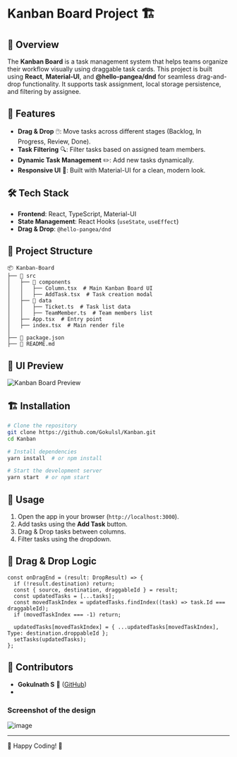 # Kanban Board Project 🏗️

## 📌 Overview
The **Kanban Board** is a task management system that helps teams organize their workflow visually using draggable task cards. This project is built using **React**, **Material-UI**, and **@hello-pangea/dnd** for seamless drag-and-drop functionality. It supports task assignment, local storage persistence, and filtering by assignee.

## 🚀 Features
- **Drag & Drop** 🖱️: Move tasks across different stages (Backlog, In Progress, Review, Done).
- **Task Filtering** 🔍: Filter tasks based on assigned team members.
- **Dynamic Task Management** ✏️: Add new tasks dynamically.
- **Responsive UI** 📱: Built with Material-UI for a clean, modern look.

## 🛠️ Tech Stack
- **Frontend**: React, TypeScript, Material-UI
- **State Management**: React Hooks (`useState`, `useEffect`)
- **Drag & Drop**: `@hello-pangea/dnd`

## 📁 Project Structure
```
📦 Kanban-Board
├── 📂 src
│   ├── 📂 components
│   │   ├── Column.tsx  # Main Kanban Board UI
│   │   ├── AddTask.tsx  # Task creation modal
│   ├── 📂 data
│   │   ├── Ticket.ts  # Task list data
│   │   ├── TeamMember.ts  # Team members list
│   ├── App.tsx  # Entry point
│   ├── index.tsx  # Main render file
│
├── 📜 package.json
├── 📜 README.md
```

## 🎨 UI Preview
![Kanban Board Preview](https://via.placeholder.com/1000x500.png?text=Kanban+Board+UI+Preview)

## 🏗️ Installation
```sh
# Clone the repository
git clone https://github.com/Gokulsl/Kanban.git
cd Kanban

# Install dependencies
yarn install  # or npm install

# Start the development server
yarn start  # or npm start
```

## 🎯 Usage
1. Open the app in your browser (`http://localhost:3000`).
2. Add tasks using the **Add Task** button.
3. Drag & Drop tasks between columns.
4. Filter tasks using the dropdown.

## 🔄 Drag & Drop Logic
```tsx
const onDragEnd = (result: DropResult) => {
  if (!result.destination) return;
  const { source, destination, draggableId } = result;
  const updatedTasks = [...tasks];
  const movedTaskIndex = updatedTasks.findIndex((task) => task.Id === draggableId);
  if (movedTaskIndex === -1) return;

  updatedTasks[movedTaskIndex] = { ...updatedTasks[movedTaskIndex], Type: destination.droppableId };
  setTasks(updatedTasks);
};
```

## 🤝 Contributors
- **Gokulnath S** 🚀 ([GitHub](https://github.com/Gokulsl))
- 
### Screenshot of the design

![image](https://github.com/user-attachments/assets/26aa4de9-707c-4f63-8446-e75f0472ff68)

---
🚀 Happy Coding! 🎯


